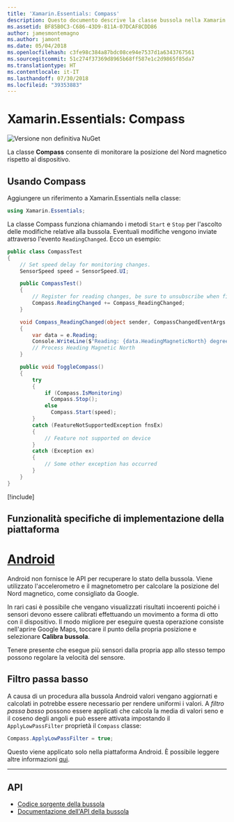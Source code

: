```yaml
---
title: 'Xamarin.Essentials: Compass'
description: Questo documento descrive la classe bussola nella Xamarin.Essentials, che consente di monitorare intestazione Nord magnetico del dispositivo.
ms.assetid: BF85B0C3-C686-43D9-811A-07DCAF8CDD86
author: jamesmontemagno
ms.author: jamont
ms.date: 05/04/2018
ms.openlocfilehash: c3fe98c384a87bdc08ce94e7537d1a6343767561
ms.sourcegitcommit: 51c274f37369d8965b68ff587e1c2d9865f85da7
ms.translationtype: HT
ms.contentlocale: it-IT
ms.lasthandoff: 07/30/2018
ms.locfileid: "39353883"
---
```

# <a name="xamarinessentials-compass"></a>Xamarin.Essentials: Compass

![Versione non definitiva NuGet](~/media/shared/pre-release.png)

La classe **Compass** consente di monitorare la posizione del Nord magnetico rispetto al dispositivo.

## <a name="using-compass"></a>Usando Compass

Aggiungere un riferimento a Xamarin.Essentials nella classe:

```csharp
using Xamarin.Essentials;
```

La classe Compass funziona chiamando i metodi `Start` e `Stop` per l'ascolto delle modifiche relative alla bussola. Eventuali modifiche vengono inviate attraverso l'evento `ReadingChanged`. Ecco un esempio:

```csharp
public class CompassTest
{
    // Set speed delay for monitoring changes.
    SensorSpeed speed = SensorSpeed.UI;

    public CompassTest()
    {
        // Register for reading changes, be sure to unsubscribe when finished
        Compass.ReadingChanged += Compass_ReadingChanged;
    }

    void Compass_ReadingChanged(object sender, CompassChangedEventArgs e)
    {
        var data = e.Reading;
        Console.WriteLine($"Reading: {data.HeadingMagneticNorth} degrees");
        // Process Heading Magnetic North
    }

    public void ToggleCompass()
    {
        try
        {
            if (Compass.IsMonitoring)
              Compass.Stop();
            else
              Compass.Start(speed);
        }
        catch (FeatureNotSupportedException fnsEx)
        {
            // Feature not supported on device
        }
        catch (Exception ex)
        {
            // Some other exception has occurred
        }
    }
}
```

[!include[](~/essentials/includes/sensor-speed.md)]

## <a name="platform-implementation-specifics"></a>Funzionalità specifiche di implementazione della piattaforma

# <a name="androidtabandroid"></a>[Android](#tab/android)

Android non fornisce le API per recuperare lo stato della bussola. Viene utilizzato l'accelerometro e il magnetometro per calcolare la posizione del Nord magnetico, come consigliato da Google.

In rari casi è possibile che vengano visualizzati risultati incoerenti poiché i sensori devono essere calibrati effettuando un movimento a forma di otto con il dispositivo. Il modo migliore per eseguire questa operazione consiste nell'aprire Google Maps, toccare il punto della propria posizione e selezionare **Calibra bussola**.

Tenere presente che esegue più sensori dalla propria app allo stesso tempo possono regolare la velocità del sensore.

## <a name="low-pass-filter"></a>Filtro passa basso

A causa di un procedura alla bussola Android valori vengano aggiornati e calcolati in potrebbe essere necessario per rendere uniformi i valori. A _filtro passa basso_ possono essere applicati che calcola la media di valori seno e il coseno degli angoli e può essere attivata impostando il `ApplyLowPassFilter` proprietà il `Compass` classe:

```csharp
Compass.ApplyLowPassFilter = true;
```

Questo viene applicato solo nella piattaforma Android. È possibile leggere altre informazioni [qui](https://github.com/xamarin/Essentials/pull/354#issuecomment-405316860).

--------------

## <a name="api"></a>API

- [Codice sorgente della bussola](https://github.com/xamarin/Essentials/tree/master/Xamarin.Essentials/Compass)
- [Documentazione dell'API della bussola](xref:Xamarin.Essentials.Compass)
